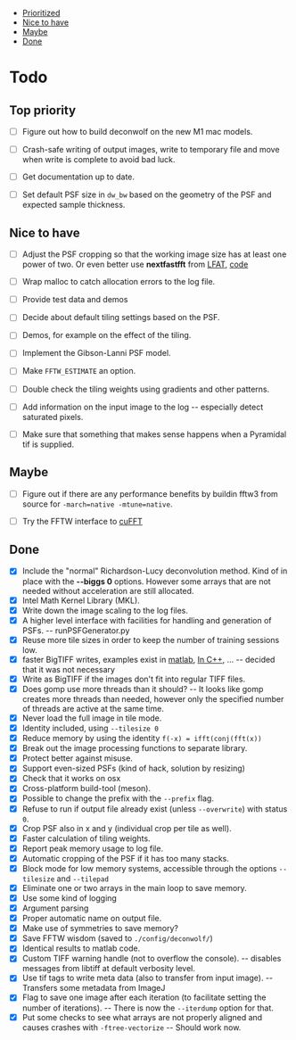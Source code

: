  - [Prioritized](#top-priority)
 - [Nice to have](#nice-to-have)
 - [Maybe](#maybe)
 - [Done](#done)

# Todo

## Top priority
- [ ] Figure out how to build deconwolf on the new M1 mac models.
- [ ] Crash-safe writing of output images, write to temporary file and
       move when write is complete to avoid bad luck.
- [ ] Get documentation up to date.
- [ ] Set default PSF size in `dw_bw` based on the geometry of the PSF
       and expected sample thickness.


## Nice to have

- [ ] Adjust the PSF cropping so that the working image size has at least one power of two. Or even better use **nextfastfft** from [LFAT](https://ltfat.github.io/notes/ltfatnote017.pdf), [code](https://github.com/ltfat/ltfat/blob/master/fourier/nextfastfft.m)
- [ ] Wrap malloc to catch allocation errors to the log file.
- [ ] Provide test data and demos
- [ ] Decide about default tiling settings based on the PSF.
- [ ] Demos, for example on the effect of the tiling.
- [ ] Implement the Gibson-Lanni PSF model.
- [ ] Make `FFTW_ESTIMATE` an option.
- [ ] Double check the tiling weights using gradients and other patterns.
- [ ] Add information on the input image to the log -- especially detect saturated pixels.
- [ ] Make sure that something that makes sense happens when a Pyramidal tif is supplied.


## Maybe

- [ ] Figure out if there are any performance benefits by buildin fftw3 from source for `-march=native -mtune=native`.
- [ ] Try the FFTW interface to [cuFFT](https://docs.nvidia.com/cuda/cufft/index.html#fftw-supported-interface)


## Done

- [x] Include the "normal" Richardson-Lucy deconvolution method. Kind of in place with the **--biggs 0** options. However some arrays that are not needed without acceleration are still allocated.
- [x] Intel Math Kernel Library (MKL).
- [x] Write down the image scaling to the log files.
- [x] A higher level interface with facilities for handling and generation of PSFs. -- runPSFGenerator.py
- [x] Reuse more tile sizes in order to keep the number of training sessions low.
- [x] faster BigTIFF writes, examples exist in [matlab](https://github.com/rharkes/Fast_Tiff_Write/blob/master/Fast_BigTiff_Write.m), [In C++](https://github.com/jkriege2/TinyTIFF), ... -- decided that it was not necessary
- [x] Write as BigTIFF if the images don't fit into regular TIFF files.
- [x] Does gomp use more threads than it should? -- It looks like gomp creates more threads than needed, however only the specified number of threads are active at the same time.
- [x] Never load the full image in tile mode.
- [x] Identity included, using `--tilesize 0`
- [x] Reduce memory by using the identity `f(-x) = ifft(conj(fft(x))`
- [x] Break out the image processing functions to separate library.
- [x] Protect better against misuse.
- [x] Support even-sized PSFs (kind of hack, solution by resizing)
- [x] Check that it works on osx
- [x] Cross-platform build-tool (meson).
- [x] Possible to change the prefix with the `--prefix` flag.
- [x] Refuse to run if output file already exist (unless `--overwrite`) with status `0`.
- [x] Crop PSF also in x and y (individual crop per tile as well).
- [x] Faster calculation of tiling weights.
- [x] Report peak memory usage to log file.
- [x] Automatic cropping of the PSF if it has too many stacks.
- [x] Block mode for low memory systems, accessible through the options `--tilesize` and `--tilepad`
- [x] Eliminate one or two arrays in the main loop to save memory.
- [x] Use some kind of logging
- [x] Argument parsing
- [x] Proper automatic name on output file.
- [x] Make use of symmetries to save memory?
- [x] Save FFTW wisdom (saved to `./config/deconwolf/`)
- [x] Identical results to matlab code.
- [x] Custom TIFF warning handle (not to overflow the console). -- disables messages from libtiff at default verbosity level.
- [x] Use tif tags to write meta data (also to transfer from input image). -- Transfers some metadata from ImageJ
- [x] Flag to save one image after each iteration (to facilitate setting the number of iterations). -- There is now the `--iterdump` option for that.
- [x] Put some checks to see what arrays are not properly aligned and causes crashes with `-ftree-vectorize` -- Should work now.
